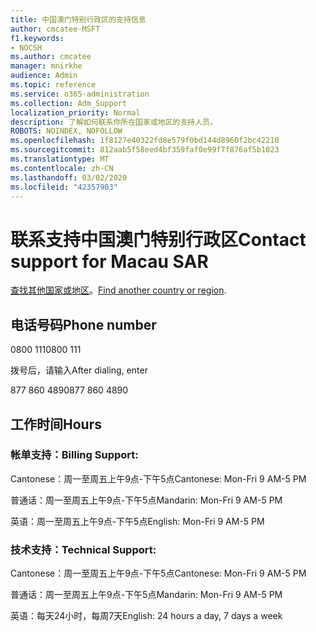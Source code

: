```yaml
---
title: 中国澳门特别行政区的支持信息
author: cmcatee-MSFT
f1.keywords:
- NOCSH
ms.author: cmcatee
manager: mnirkhe
audience: Admin
ms.topic: reference
ms.service: o365-administration
ms.collection: Adm_Support
localization_priority: Normal
description: 了解如何联系你所在国家或地区的支持人员。
ROBOTS: NOINDEX, NOFOLLOW
ms.openlocfilehash: 1f8127e40322fd8e579f0bd144d8960f2bc42210
ms.sourcegitcommit: 812aab5f58eed4bf359faf0e99f7f876af5b1023
ms.translationtype: MT
ms.contentlocale: zh-CN
ms.lasthandoff: 03/02/2020
ms.locfileid: "42357903"
---
```

# <a name="contact-support-for-macau-sar"></a><span data-ttu-id="88e15-103">联系支持中国澳门特别行政区</span><span class="sxs-lookup"><span data-stu-id="88e15-103">Contact support for Macau SAR</span></span>

<span data-ttu-id="88e15-104">[查找其他国家或地区](../contact-support-for-business-products.md)。</span><span class="sxs-lookup"><span data-stu-id="88e15-104">[Find another country or region](../contact-support-for-business-products.md).</span></span>

## <a name="phone-number"></a><span data-ttu-id="88e15-105">电话号码</span><span class="sxs-lookup"><span data-stu-id="88e15-105">Phone number</span></span>
<span data-ttu-id="88e15-106">0800 111</span><span class="sxs-lookup"><span data-stu-id="88e15-106">0800 111</span></span>

<span data-ttu-id="88e15-107">拨号后，请输入</span><span class="sxs-lookup"><span data-stu-id="88e15-107">After dialing, enter</span></span>

<span data-ttu-id="88e15-108">877 860 4890</span><span class="sxs-lookup"><span data-stu-id="88e15-108">877 860 4890</span></span>

## <a name="hours"></a><span data-ttu-id="88e15-109">工作时间</span><span class="sxs-lookup"><span data-stu-id="88e15-109">Hours</span></span>
### <a name="billing-support"></a><span data-ttu-id="88e15-110">帐单支持：</span><span class="sxs-lookup"><span data-stu-id="88e15-110">Billing Support:</span></span>

<span data-ttu-id="88e15-111">Cantonese：周一至周五上午9点-下午5点</span><span class="sxs-lookup"><span data-stu-id="88e15-111">Cantonese: Mon-Fri 9 AM-5 PM</span></span>

<span data-ttu-id="88e15-112">普通话：周一至周五上午9点-下午5点</span><span class="sxs-lookup"><span data-stu-id="88e15-112">Mandarin: Mon-Fri 9 AM-5 PM</span></span>

<span data-ttu-id="88e15-113">英语：周一至周五上午9点-下午5点</span><span class="sxs-lookup"><span data-stu-id="88e15-113">English: Mon-Fri 9 AM-5 PM</span></span>

### <a name="technical-support"></a><span data-ttu-id="88e15-114">技术支持：</span><span class="sxs-lookup"><span data-stu-id="88e15-114">Technical Support:</span></span>

<span data-ttu-id="88e15-115">Cantonese：周一至周五上午9点-下午5点</span><span class="sxs-lookup"><span data-stu-id="88e15-115">Cantonese: Mon-Fri 9 AM-5 PM</span></span>

<span data-ttu-id="88e15-116">普通话：周一至周五上午9点-下午5点</span><span class="sxs-lookup"><span data-stu-id="88e15-116">Mandarin: Mon-Fri 9 AM-5 PM</span></span>

<span data-ttu-id="88e15-117">英语：每天24小时，每周7天</span><span class="sxs-lookup"><span data-stu-id="88e15-117">English: 24 hours a day, 7 days a week</span></span>
